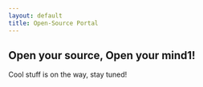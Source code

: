 ```yaml
---
layout: default
title: Open-Source Portal
---
```


## Open your source, Open your mind1!

Cool stuff is on the way, stay tuned!
